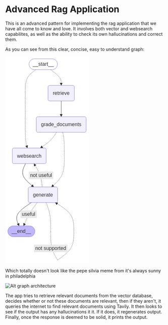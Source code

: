 # Advanced Rag Application

This is an advanced pattern for implementing the rag application that we have all come to know and love.  It involves both vector and websearch capabilites, as well as the ability to check its own hallucinations and correct them.  

As you can see from this clear, concise, easy to understand graph:

![Alt graph architecture](graph.png "Graph architecture")

Which totally doesn't look like the pepe silvia meme from it's always sunny in philadelphia

![Alt graph architecture](https://i.kym-cdn.com/entries/icons/original/000/022/524/pepe_silvia_meme_banner.jpg "Crazy Charlie")

The app tries to retrieve relevant documents from the vector database, decides whether or not these documents are relevant, then if they aren't, it queries the internet to find relevant documents using Tavily.  It then looks to see if the output has any hallucinations it it.  If it does, it regenerates output.  Finally, once the response is deemed to be solid, it prints the output.  